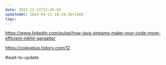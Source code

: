 ```yaml
---
date: 2023-12-11T22:45:03
updatedAt: 2024-04-21 18:34:36+1360
tags: 
---
```

https://www.linkedin.com/pulse/how-java-streams-make-your-code-more-efficient-nikhil-gargatte/

https://colevelup.tistory.com/12


#wait-to-update 